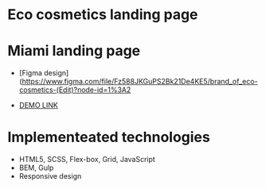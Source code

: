 # Eco cosmetics landing page
# Miami landing page
- [Figma design](https://www.figma.com/file/Fz588JKGuPS2Bk21De4KE5/brand_of_eco-cosmetics-(Edit)?node-id=1%3A2

- [DEMO LINK](https://andrykk.github.io/Eco_cosmetics/)

# Implementeated technologies
- HTML5, SCSS, Flex-box, Grid, JavaScript
- BEM, Gulp
- Responsive design
